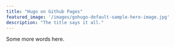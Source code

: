 ```yaml
---
title: "Hugo on Github Pages"
featured_image: '/images/gohugo-default-sample-hero-image.jpg'
description: "The title says it all."
---
```

Some more words here.
